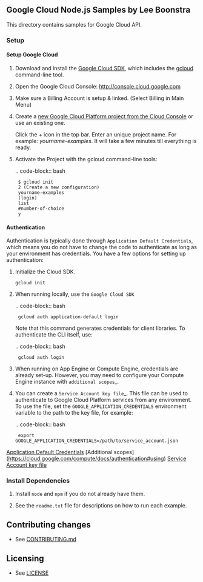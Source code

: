 ## Google Cloud Node.js Samples by Lee Boonstra

This directory contains samples for Google Cloud API. 


### Setup

#### Setup Google Cloud

1.  Download and install the [Google Cloud
    SDK](https://cloud.google.com/sdk/docs/), which includes the
    [gcloud](https://cloud.google.com/sdk/gcloud/) command-line tool.

1. Open the Google Cloud Console: http://console.cloud.google.com

1. Make sure a Billing Account is setup & linked. (Select Billing in Main Menu)

1.  Create a [new Google Cloud Platform project from the Cloud
    Console](https://console.cloud.google.com/project) or use an existing one.

    Click the + icon in the top bar.
    Enter an unique project name. For example: *yourname-examples*.
    It will take a few minutes till everything is ready.

1. Activate the Project with the gcloud command-line tools:
    
    .. code-block:: bash
    
        $ gcloud init
        2 (Create a new configuration)
        yourname-examples
        (login)
        list
        #number-of-choice
        y

#### Authentication

Authentication is typically done through `Application Default Credentials`,
which means you do not have to change the code to authenticate as long as
your environment has credentials. You have a few options for setting up
authentication:

1.  Initialize the Cloud SDK.

        gcloud init

1. When running locally, use the `Google Cloud SDK`

    .. code-block:: bash

        gcloud auth application-default login


    Note that this command generates credentials for client libraries. To authenticate the CLI itself, use:

    .. code-block:: bash
    
        gcloud auth login

1. When running on App Engine or Compute Engine, credentials are already
   set-up. However, you may need to configure your Compute Engine instance
   with `additional scopes`_.

1. You can create a `Service Account key file`_. This file can be used to
   authenticate to Google Cloud Platform services from any environment. To use
   the file, set the ``GOOGLE_APPLICATION_CREDENTIALS`` environment variable to
   the path to the key file, for example:

    .. code-block:: bash

        export GOOGLE_APPLICATION_CREDENTIALS=/path/to/service_account.json

[Application Default Credentials]( https://cloud.google.com/docs/authentication#getting_credentials_for_server-centric_flow)
[Additional scopes] (https://cloud.google.com/compute/docs/authentication#using)
[Service Account key file]( https://developers.google.com/identity/protocols/OAuth2ServiceAccount#creatinganaccount)


### Install Dependencies

1. Install `node` and `npm` if you do not already have them.

1. See the `readme.txt` file for descriptions on how to run each example.


## Contributing changes

* See [CONTRIBUTING.md](CONTRIBUTING.md)

## Licensing

* See [LICENSE](LICENSE)
